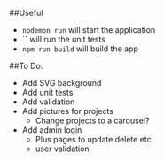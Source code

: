 ##Useful

- `nodemon run` will start the application
- `` will run the unit tests
- `npm run build` will build the app

##To Do:

- Add SVG background
- Add unit tests
- Add validation
- Add pictures for projects
  - Change projects to a carousel?
- Add admin login
  - Plus pages to update delete etc
  - user validation

